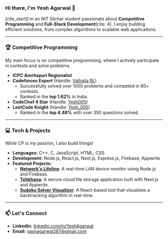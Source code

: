 ### Hi there, I'm Yesh Agarwal 👋

[cite_start]I'm an NIT Silchar student passionate about **Competitive Programming** and **Full-Stack Development**[cite: 4]. I enjoy building efficient solutions, from complex algorithms to scalable web applications.

---

### 🏆 Competitive Programming

My main focus is on competitive programming, where I actively participate in contests and solve problems.

* **ICPC Amritapuri Regionalist**
* **Codeforces Expert** (Handle: [Valhalla RL](https://codeforces.com/profile/ValhallaRL))
    * Successfully solved over 1000 problems and competed in 80+ contests.
    * Ranked in the **top 1.62%** in India.
* **CodeChef 4 Star** (Handle: [Yesh005](https://www.codechef.com/users/Yesh005)) 
* **LeetCode Knight** (Handle: [Yesh_005](https://leetcode.com/Yesh_005/)) 
    * Ranked in the **top 4.48%** with over 350 questions solved.

---

### 💻 Tech & Projects

While CP is my passion, I also build things!

* **Languages:** C++, C, JavaScript, HTML, CSS 
* **Development:** Node.js, React.js, Next.js, Express.js, Firebase, Appwrite 
* **Featured Projects:**
    * **[Network's Lifeline](repo-link)**: A real-time LAN device monitor using Node.js and Firebase.
    * **[Tehkhana](repo-link)**: A secure cloud file storage application built with Next.js and Appwrite.
    * **[Sudoku Solver Visualizer](repo-link)**: A React-based tool that visualizes a backtracking algorithm in real-time.

---

### 📫 Let's Connect

* **LinkedIn:** [linkedin.com/in/YeshAgarwal](https://linkedin.com/in/YeshAgarwal) 
* **Email:** [yashagarwal287@gmail.com](mailto:yashagarwal287@gmail.com) 
